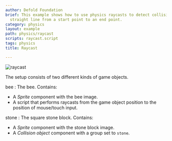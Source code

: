```yaml
---
author: Defold Foundation
brief: This example shows how to use physics raycasts to detect collisions along a
  straight line from a start point to an end point.
category: physics
layout: example
path: physics/raycast
scripts: raycast.script
tags: physics
title: Raycast

---
```



![raycast](raycast.png)

The setup consists of two different kinds of game objects.

bee
: The bee. Contains:
  - A *Sprite* component with the bee image.
  - A script that performs raycasts from the game object position to the position of mouse/touch input.

stone
: The square stone block. Contains:
  - A *Sprite* component with the stone block image.
  - A *Collision object* component with a group set to `stone`.
